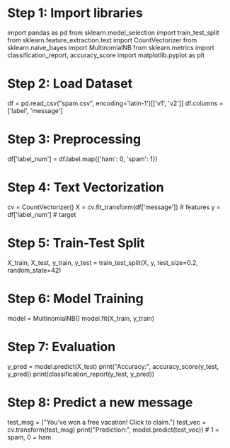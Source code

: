 # Step 1: Import libraries
import pandas as pd
from sklearn.model_selection import train_test_split
from sklearn.feature_extraction.text import CountVectorizer
from sklearn.naive_bayes import MultinomialNB
from sklearn.metrics import classification_report, accuracy_score
import matplotlib.pyplot as plt

# Step 2: Load Dataset
df = pd.read_csv("spam.csv", encoding='latin-1')[['v1', 'v2']]
df.columns = ['label', 'message']

# Step 3: Preprocessing
df['label_num'] = df.label.map({'ham': 0, 'spam': 1})

# Step 4: Text Vectorization
cv = CountVectorizer()
X = cv.fit_transform(df['message'])  # features
y = df['label_num']                 # target

# Step 5: Train-Test Split
X_train, X_test, y_train, y_test = train_test_split(X, y, test_size=0.2, random_state=42)

# Step 6: Model Training
model = MultinomialNB()
model.fit(X_train, y_train)

# Step 7: Evaluation
y_pred = model.predict(X_test)
print("Accuracy:", accuracy_score(y_test, y_pred))
print(classification_report(y_test, y_pred))

# Step 8: Predict a new message
test_msg = ["You’ve won a free vacation! Click to claim."]
test_vec = cv.transform(test_msg)
print("Prediction:", model.predict(test_vec))  # 1 = spam, 0 = ham
